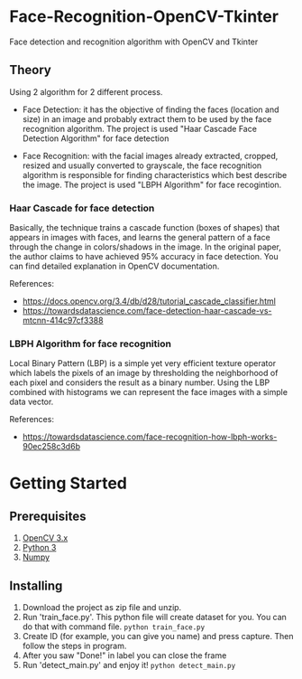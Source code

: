 # Face-Recognition-OpenCV-Tkinter

Face detection and recognition algorithm with OpenCV and Tkinter

## Theory
Using 2 algorithm for 2 different process.

* Face Detection: it has the objective of finding the faces (location and size) in an image and probably extract them to be used by the face recognition algorithm. The project is used "Haar Cascade Face Detection Algorithm" for face detection

* Face Recognition: with the facial images already extracted, cropped, resized and usually converted to grayscale, the face recognition algorithm is responsible for finding characteristics which best describe the image. The project is used "LBPH Algorithm" for face recogintion.

### Haar Cascade for face detection

Basically, the technique trains a cascade function (boxes of shapes) that appears in images with faces, and learns the general pattern of a face through the change in colors/shadows in the image. In the original paper, the author claims to have achieved 95% accuracy in face detection. You can find detailed explanation in OpenCV documentation.

References:
* https://docs.opencv.org/3.4/db/d28/tutorial_cascade_classifier.html
* https://towardsdatascience.com/face-detection-haar-cascade-vs-mtcnn-414c97cf3388

### LBPH Algorithm for face recognition

Local Binary Pattern (LBP) is a simple yet very efficient texture operator which labels the pixels of an image by thresholding the neighborhood of each pixel and considers the result as a binary number. Using the LBP combined with histograms we can represent the face images with a simple data vector. 

References:
* https://towardsdatascience.com/face-recognition-how-lbph-works-90ec258c3d6b

# Getting Started

## Prerequisites
1. [OpenCV 3.x](https://www.python.org/downloads/)
2. [Python 3](https://pypi.org/project/opencv-python/)
3. [Numpy](https://pypi.org/project/numpy/)



## Installing
1. Download the project as zip file and unzip.
2. Run 'train_face.py'. This python file will create dataset for you. You can do that with command file.
```python train_face.py```
3. Create ID (for example, you can give you name) and press capture. Then follow the steps in program.
4. After you saw "Done!" in label you can close the frame
5. Run 'detect_main.py' and enjoy it!
```python detect_main.py```



